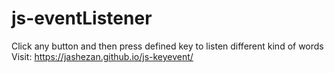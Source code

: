# js-eventListener

Click any button and then press defined key to listen different kind of words
Visit: https://jashezan.github.io/js-keyevent/
